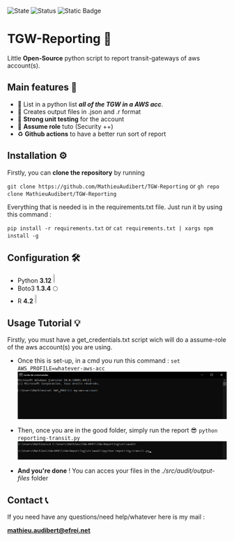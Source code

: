 ![State](https://img.shields.io/badge/State-On_Date-green)
![Status](https://img.shields.io/badge/Status-Draft-orange)
![Static Badge](https://img.shields.io/badge/Github_action-Unverified_%E2%9D%8C-red)

# TGW-Reporting 🔌
Little **Open-Source** python script to report transit-gateways of aws account(s).

## Main features 🧙
- 📑 List in a python list ***all of the TGW in a AWS acc***. 
- 📁 Creates output files in .json and .r format 
- 💭 **Strong unit testing** for the account 
- 🔑 **Assume role** tuto (Security ++) 
- ♻️ **Github actions** to have a better run sort of report 

## Installation ⚙️
Firstly, you can **clone the repository** by running 

`git clone https://github.com/MathieuAudibert/TGW-Reporting` or `gh repo clone MathieuAudibert/TGW-Reporting`

Everything that is needed is in the requirements.txt file. Just run it by using this command :

`pip install -r requirements.txt` or `cat requirements.txt | xargs npm install -g`

## Configuration 🛠
- Python **3.12** <img src="https://upload.wikimedia.org/wikipedia/commons/thumb/c/c3/Python-logo-notext.svg/1869px-Python-logo-notext.svg.png"  width="2%" height="2%">
- Boto3 **1.3.4** 🌕
- R **4.2** <img src="https://upload.wikimedia.org/wikipedia/commons/thumb/1/1b/R_logo.svg/1280px-R_logo.svg.png"  width="2%" height="2%">

## Usage Tutorial 💡
Firstly, you must have a get_credentials.txt script wich will do a assume-role of the aws account(s) you are using. 

- Once this is set-up, in a cmd you run this command : `set AWS_PROFILE=whatever-aws-acc`
![set-aws-profile](./images/set-aws-profile.png)

- Then, once you are in the good folder, simply run the report 😎 `python reporting-transit.py`
![run-report](./images/run-report.png)

- **And you're done** ! You can acces your files in the *./src/audit/output-files* folder

## Contact 📞
If you need have any questions/need help/whatever here is my mail :

<ins> **mathieu.audibert@efrei.net** </ins>
